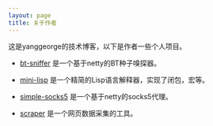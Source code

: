 ```yaml
---
layout: page
title: 关于作者
---
```


这是yanggeorge的技术博客，以下是作者一些个人项目。

- [bt-sniffer](https://github.com/yanggeorge/btsniffer) 是一个基于netty的BT种子嗅探器。

- [mini-lisp](https://github.com/yanggeorge/minilisp) 是一个精简的Lisp语言解释器，实现了闭包，宏等。

- [simple-socks5](https://github.com/yanggeorge/simple-socks5) 是一个基于netty的socks5代理。

- [scraper](https://github.com/yanggeorge/scraper) 是一个网页数据采集的工具。
